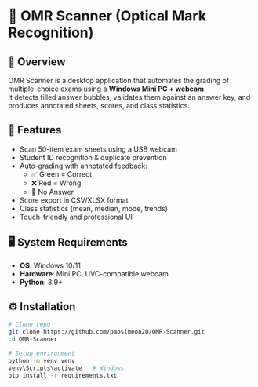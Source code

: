 # 📝 OMR Scanner (Optical Mark Recognition)

## 📖 Overview
OMR Scanner is a desktop application that automates the grading of multiple-choice exams using a **Windows Mini PC + webcam**.  
It detects filled answer bubbles, validates them against an answer key, and produces annotated sheets, scores, and class statistics.

## 🚀 Features
- Scan 50-item exam sheets using a USB webcam
- Student ID recognition & duplicate prevention
- Auto-grading with annotated feedback:
  - ✅ Green = Correct
  - ❌ Red = Wrong
  - 🚫 No Answer
- Score export in CSV/XLSX format
- Class statistics (mean, median, mode, trends)
- Touch-friendly and professional UI

## 🖥️ System Requirements
- **OS**: Windows 10/11  
- **Hardware**: Mini PC, UVC-compatible webcam  
- **Python**: 3.9+  

## ⚙️ Installation
```bash
# Clone repo
git clone https://github.com/paosimeon20/OMR-Scanner.git
cd OMR-Scanner

# Setup environment
python -m venv venv
venv\Scripts\activate   # Windows
pip install -r requirements.txt

